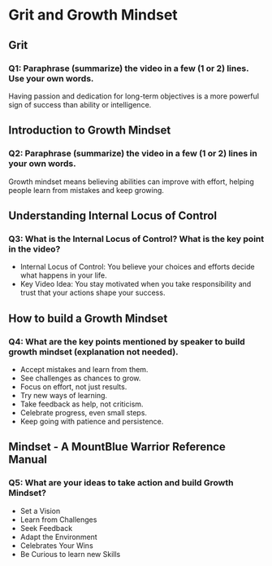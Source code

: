 # Grit and Growth Mindset

## Grit

### Q1: Paraphrase (summarize) the video in a few (1 or 2) lines. Use your own words.
Having passion and dedication for long-term objectives is a more powerful sign of success than ability or intelligence.

## Introduction to Growth Mindset

### Q2: Paraphrase (summarize) the video in a few (1 or 2) lines in your own words.
Growth mindset means believing abilities can improve with effort, helping people learn from mistakes and keep growing.

## Understanding Internal Locus of Control

### Q3: What is the Internal Locus of Control? What is the key point in the video?
* Internal Locus of Control: You believe your choices and efforts decide what happens in your life.
* Key Video Idea: You stay motivated when you take responsibility and trust that your actions shape your success.

## How to build a Growth Mindset

### Q4: What are the key points mentioned by speaker to build growth mindset (explanation not needed).
* Accept mistakes and learn from them.
* See challenges as chances to grow.
* Focus on effort, not just results.
* Try new ways of learning.
* Take feedback as help, not criticism.
* Celebrate progress, even small steps.
* Keep going with patience and persistence.

## Mindset - A MountBlue Warrior Reference Manual

### Q5: What are your ideas to take action and build Growth Mindset?
* Set a Vision
* Learn from Challenges
* Seek Feedback
* Adapt the Environment
* Celebrates Your Wins
* Be Curious to learn new Skills